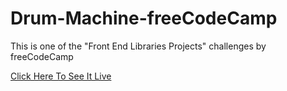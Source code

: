 # Drum-Machine-freeCodeCamp

This is one of the "Front End Libraries Projects" challenges by freeCodeCamp

[Click Here To See It Live](https://proghead00.github.io/Drum-Machine-freeCodeCamp/)
